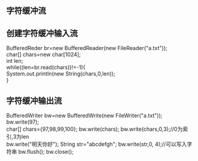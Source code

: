 ## 字符缓冲流
## 创建字符缓冲输入流 
BufferedReder br=new BufferedReader(new FileReader("a.txt"));  
char[] chars=new char[1024];  
int len;  
while((len=br.read(chars))!=-1){   
  System.out.println(new String(chars,0,len));  
}  
## 字符缓冲输出流
BufferedWriter bw=new BufferedWrite(new FileWriter("a.txt"));  
bw.write(97);  
char[] chars={97,98,99,100};
bw.write(chars);
bw.write(chars,0,3);//0为索引,3为len   
bw.write("明天你好");
String str="abcdefgh";
bw.write(str,0,  4);//可以写入字符串
bw.flush();
bw.close();
